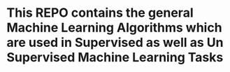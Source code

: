 # This REPO contains the general Machine Learning Algorithms which are used in Supervised as well as Un Supervised Machine Learning Tasks
